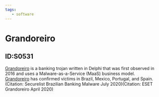 ```yaml
---
tags:
   - software
---
```

# Grandoreiro
## ID:S0531
[Grandoreiro](software/S0531) is a banking trojan written in Delphi that was first observed in 2016 and uses a Malware-as-a-Service (MaaS) business model. [Grandoreiro](software/S0531) has confirmed victims in Brazil, Mexico, Portugal, and Spain.(Citation: Securelist Brazilian Banking Malware July 2020)(Citation: ESET Grandoreiro April 2020)
